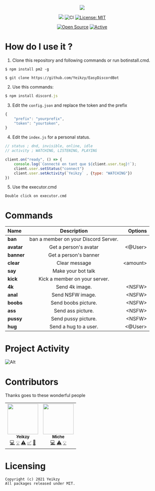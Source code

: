 <div align="center">
   <a href="https://discord.gg/W7cY7FH" target="_blank"><img src="https://github.com/Yeikzy/EasyDiscordBot/blob/main/workflows/readme-header.png" align="center" /></a>

 <a href="https://discord.gg/kmpnWBzDCa"><img src="https://img.shields.io/discord/903412602921705544.svg?label=&logo=discord&logoColor=ffffff&color=7389D8&labelColor=6A7EC2 "></a>
        <img src="https://github.com/zaida04/guilded.js/actions/workflows/ci.yml/badge.svg" alt="CI">
        <a href="https://opensource.org/licenses/MIT"><img src="https://img.shields.io/badge/License-MIT-yellow.svg" alt="License: MIT"></a><br>

[![Open Source](https://badges.frapsoft.com/os/v1/open-source.svg?v=103)](https://opensource.org/)
[![Active](http://img.shields.io/badge/Status-Active-green.svg)](https://tterb.github.io)    

</p>
</div>

</div>

# How do I use it ?

1. Clone this repository and following commands or run botinstall.cmd.
```
$ npm install pm2 -g

$ git clone https://github.com/Yeikzy/EasyDiscordBot
```

2. Use this commands:

```js 
$ npm install discord.js
```

3. Edit the ``config.json`` and replace the token and the prefix

```js
{
    "prefix": "yourprefix",
    "token": "yourtoken",
}
```

4. Edit the ``index.js`` for a personal status.

```js
// status ; dnd, invisible, online, idle
// activity ; WATCHING, LISTENING, PLAYING

client.on("ready", () => {
    console.log(`Connecté en tant que ${client.user.tag}!`);
    client.user.setStatus("connect")
    client.user.setActivity(`Yeikzy` , {type: "WATCHING"})
})
```

5. Use the executor.cmd

```Double click on executor.cmd```

# Commands

|      Name      |            Description             |  Options  |
|:---------------|:----------------------------------:|----------:|
|   **ban**      |      ban a member on your Discord Server.      |           |
|   **avatar**   |      Get a person's avatar      |      \<@User>     |
|  **banner**    |         Get a person's banner      |    | \<@User>
|   **clear**    |           Clear message            |  \<amount>  |
|    **say**     |      Make your bot talk  |           |
|   **kick**   |       Kick a member on your server.       |           |  
|   **4k**    |      Send 4k image.                 | \<NSFW>  |
|   **anal**   |           Send NSFW image.           |  \<NSFW>  |
|  **boobs**   |      Send boobs picture.       |  \<NSFW>       |
|   **ass**    |      Send ass picture.      |  \<NSFW>       |
|   **pussy**    |          Send pussy picture.           |  \<NSFW>      |
|  **hug**   |          Send a hug to a user.          | \<@User> |

# Project Activity

![Alt](https://repobeats.axiom.co/api/embed/15556c445712dbddf3baa88a4950db1faf8e6e69.svg "Repobeats analytics image")

# Contributors

Thanks goes to these wonderful people

<!-- ALL-CONTRIBUTORS-LIST:START - Do not remove or modify this section -->
<!-- prettier-ignore-start -->
<!-- markdownlint-disable -->
<table>
  <tr>
    <td align="center"><a href="https://github.com/Yeikzy"><img src="https://avatars.githubusercontent.com/u/48528776?v=4?s=100" width="100px;" alt=""/><br /><sub><b>Yeikzy</b></sub></a><br /><a href="https://github.com/Yeikzy/EasyDiscordBot" title="Code">💻</a> <a href="#example-Yeikzy" title="Examples">💡</a> <a href="https://github.com/Yeikzy/EasyDiscordBot/pulls" title="Tests">⚠️</a> <a href="#tutorial-Yeikzy" title="Tutorials">✅</a> <a href="#ideas-yeikzy" title="Ideas, Planning, & Feedback">🤔</a></td>
    <td align="center"><a href="https://github.com/Miche-Desti"><img src="https://avatars.githubusercontent.com/u/91158131?v=4" width="100px;" alt=""/><br /><sub><b>Miche</b></sub></a><br /><a href="https://github.com/Yeikzy/EasyDiscordBot" title="Code">💻</a> <a href="https://github.com/Yeikzy/EasyDiscordBot/pulls" title="Tests">⚠️</a> <a href="#example-Miche" title="Examples">💡</a></td>
  </tr>
</table>

<!-- markdownlint-restore -->
<!-- prettier-ignore-end -->

<!-- ALL-CONTRIBUTORS-LIST:END -->

# Licensing 
```
Copyright (c) 2021 Yeikzy 
All packages released under MIT.
```
